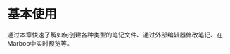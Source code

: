 # 基本使用

<!--
create time: 2015-09-02 23:14:08
Author: amoblin

This file is created by Marboo<http://marboo.io> template file $MARBOO_HOME/.media/starts/default.md
本文件由 Marboo<http://marboo.io> 模板文件 $MARBOO_HOME/.media/starts/default.md 创建
-->

通过本章快速了解如何创建各种类型的笔记文件、通过外部编辑器修改笔记、在Marboo中实时预览等。
